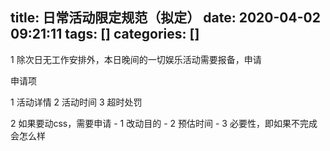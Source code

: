 title: 日常活动限定规范（拟定）
date: 2020-04-02 09:21:11
tags: []
categories: []
---
1 除次日无工作安排外，本日晚间的一切娱乐活动需要报备，申请

申请项

1 活动详情
2 活动时间
3 超时处罚

2 如果要动css，需要申请
    - 1 改动目的
    - 2 预估时间
    - 3 必要性，即如果不完成会怎么样